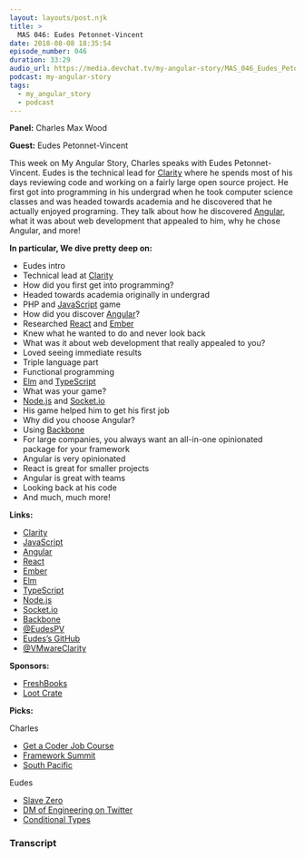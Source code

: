 ```yaml
---
layout: layouts/post.njk
title: >
  MAS 046: Eudes Petonnet-Vincent
date: 2018-08-08 18:35:54
episode_number: 046
duration: 33:29
audio_url: https://media.devchat.tv/my-angular-story/MAS_046_Eudes_Petonnet-Vincent.mp3
podcast: my-angular-story
tags:
  - my_angular_story
  - podcast
---
```


**Panel:** Charles Max Wood

**Guest:** Eudes Petonnet-Vincent

This week on My Angular Story, Charles speaks with Eudes Petonnet-Vincent. Eudes is the technical lead for [Clarity](https://vmware.github.io/clarity/) where he spends most of his days reviewing code and working on a fairly large open source project. He first got into programming in his undergrad when he took computer science classes and was headed towards academia and he discovered that he actually enjoyed programing. They talk about how he discovered [Angular](https://angular.io/), what it was about web development that appealed to him, why he chose Angular, and more!

**In particular, We dive pretty deep on:**

- Eudes intro
- Technical lead at [Clarity](https://vmware.github.io/clarity/)
- How did you first get into programming?
- Headed towards academia originally in undergrad
- PHP and [JavaScript](https://www.javascript.com/) game
- How did you discover [Angular](https://angular.io/)?
- Researched [React](https://reactjs.org/) and [Ember](https://www.emberjs.com/)
- Knew what he wanted to do and never look back
- What was it about web development that really appealed to you?
- Loved seeing immediate results
- Triple language part
- Functional programming
- [Elm](https://elm-lang.org/) and [TypeScript](https://www.typescriptlang.org/)
- What was your game?
- [Node.js](https://nodejs.org/en/) and [Socket.io](https://socket.io/)
- His game helped him to get his first job
- Why did you choose Angular?
- Using [Backbone](https://backbonejs.org/)
- For large companies, you always want an all-in-one opinionated package for your framework
- Angular is very opinionated
- React is great for smaller projects
- Angular is great with teams
- Looking back at his code
- And much, much more!

**Links:**

- [Clarity](https://vmware.github.io/clarity/)
- [JavaScript](https://www.javascript.com/)
- [Angular](https://angular.io/)
- [React](https://reactjs.org/)
- [Ember](https://www.emberjs.com/)
- [Elm](https://elm-lang.org/)
- [TypeScript](https://www.typescriptlang.org/)
- [Node.js](https://nodejs.org/en/)
- [Socket.io](https://socket.io/)
- [Backbone](https://backbonejs.org/)
- [@EudesPV](https://twitter.com/eudespv?lang=ca)
- [Eudes’s GitHub](https://github.com/youdz)
- [@VMwareClarity](https://twitter.com/VMwareClarity)

**Sponsors:**

- [FreshBooks](https://www.freshbooks.com/invoice?ref=11731&utm_source=pbm&utm_medium=affiliate-program&utm_influencer=419364&utm_campaign=podcast-influencers)
- [Loot Crate](https://www.lootcrate.com/)

**Picks:**

Charles

- [Get a Coder Job Course](https://devchat.tv/store/get-a-coder-job-video-course/)
- [Framework Summit](https://www.frameworksummit.com/)
- [South Pacific](https://itunes.apple.com/us/movie/south-pacific-1958/id394798560)

Eudes

- [Slave Zero](https://store.steampowered.com/app/328470/Slave_Zero/)
- [DM of Engineering on Twitter](https://twitter.com/dmofengineering?lang=en)
- [Conditional Types](https://www.typescriptlang.org/docs/handbook/release-notes/typescript-2-8.html)

### Transcript
